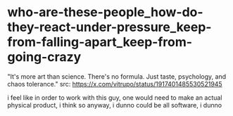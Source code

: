 # who-are-these-people_how-do-they-react-under-pressure_keep-from-falling-apart_keep-from-going-crazy

"It's more art than science. There's no formula. Just taste, psychology, and chaos tolerance."
src: https://x.com/vitrupo/status/1917401485530521945

i feel like in order to work with this guy, one would need to make an actual physical product, i think so anyway, i dunno could be all software, i dunno

